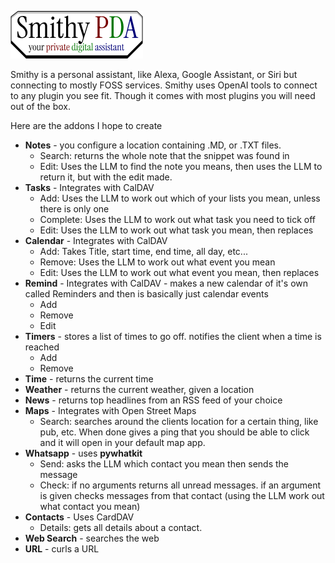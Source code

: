 ![](https://github.com/dwnsdp/Smithy-PDA/blob/main/SmithyLogo.png?raw=true)

Smithy is a personal assistant, like Alexa, Google Assistant, or Siri but connecting to mostly FOSS services.
Smithy uses OpenAI tools to connect to any plugin you see fit. Though it comes with most plugins you will need out of the box.

Here are the addons I hope to create
- **Notes** - you configure a location containing .MD, or .TXT files.
	- Search: returns the whole note that the snippet was found in
	- Edit: Uses the LLM to find the note you means, then uses the LLM to return it, but with the edit made.
- **Tasks** - Integrates with CalDAV
	- Add: Uses the LLM to work out which of your lists you mean, unless there is only one
	- Complete: Uses the LLM to work out what task you need to tick off
	- Edit: Uses the LLM to work out what task you mean, then replaces
- **Calendar** - Integrates with CalDAV
	- Add: Takes Title, start time, end time, all day, etc...
	- Remove: Uses the LLM to work out what event you mean
	- Edit: Uses the LLM to work out what event you mean, then replaces
- **Remind** - Integrates with CalDAV - makes a new calendar of it's own called Reminders and then is basically just calendar events
	- Add
	- Remove
	- Edit
- **Timers** - stores a list of times to go off. notifies the client when a time is reached
	- Add
	- Remove
- **Time** - returns the current time
- **Weather** - returns the current weather, given a location
- **News** - returns top headlines from an RSS feed of your choice
- **Maps** - Integrates with Open Street Maps
	- Search: searches around the clients location for a certain thing, like pub, etc. When done gives a ping that you should be able to click and it will open in your default map app.
- **Whatsapp** - uses **pywhatkit**
	- Send: asks the LLM which contact you mean then sends the message
	- Check: if no arguments returns all unread messages. if an argument is given checks messages from that contact (using the LLM work out what contact you mean)
- **Contacts** - Uses CardDAV
	- Details: gets all details about a contact.
- **Web Search** - searches the web
- **URL** - curls a URL
